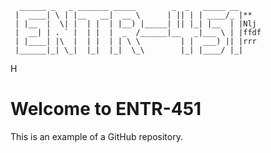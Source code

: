       ______ _   _ _______ _____        _  _   _____ __ 
     |  ____| \ | |__   __|  __ \      | || | | ____/_ |**
     | |__  |  \| |  | |  | |__) |_____| || |_| |__  | |Nlj
     |  __| | . ` |  | |  |  _  /______|__   _|___ \ | |ffdf
     | |____| |\  |  | |  | | \ \         | |  ___) || |rrr
     |______|_| \_|  |_|  |_|  \_\        |_| |____/ |_|
                                                 
H

# Welcome to ENTR-451

This is an example of a GitHub repository.
